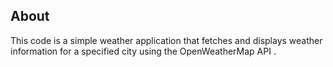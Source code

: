 About 
----------
This code is a simple weather application that fetches and displays weather information for a specified city using the OpenWeatherMap API .
